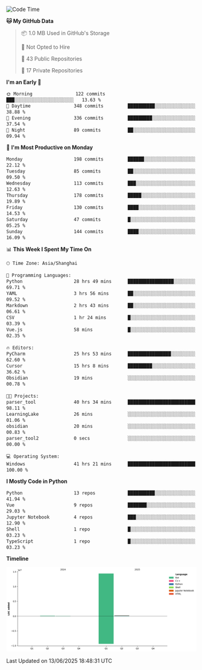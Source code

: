 <!--START_SECTION:waka-->
![Code Time](http://img.shields.io/badge/Code%20Time-392%20hrs%2038%20mins-blue)

**🐱 My GitHub Data** 

> 📦 1.0 MB Used in GitHub's Storage 
 > 
> 🚫 Not Opted to Hire
 > 
> 📜 43 Public Repositories 
 > 
> 🔑 17 Private Repositories 
 > 
**I'm an Early 🐤** 

```text
🌞 Morning                122 commits         ███░░░░░░░░░░░░░░░░░░░░░░   13.63 % 
🌆 Daytime                348 commits         ██████████░░░░░░░░░░░░░░░   38.88 % 
🌃 Evening                336 commits         █████████░░░░░░░░░░░░░░░░   37.54 % 
🌙 Night                  89 commits          ██░░░░░░░░░░░░░░░░░░░░░░░   09.94 % 
```
📅 **I'm Most Productive on Monday** 

```text
Monday                   198 commits         ██████░░░░░░░░░░░░░░░░░░░   22.12 % 
Tuesday                  85 commits          ██░░░░░░░░░░░░░░░░░░░░░░░   09.50 % 
Wednesday                113 commits         ███░░░░░░░░░░░░░░░░░░░░░░   12.63 % 
Thursday                 178 commits         █████░░░░░░░░░░░░░░░░░░░░   19.89 % 
Friday                   130 commits         ████░░░░░░░░░░░░░░░░░░░░░   14.53 % 
Saturday                 47 commits          █░░░░░░░░░░░░░░░░░░░░░░░░   05.25 % 
Sunday                   144 commits         ████░░░░░░░░░░░░░░░░░░░░░   16.09 % 
```


📊 **This Week I Spent My Time On** 

```text
🕑︎ Time Zone: Asia/Shanghai

💬 Programming Languages: 
Python                   28 hrs 49 mins      █████████████████░░░░░░░░   69.71 % 
YAML                     3 hrs 56 mins       ██░░░░░░░░░░░░░░░░░░░░░░░   09.52 % 
Markdown                 2 hrs 43 mins       ██░░░░░░░░░░░░░░░░░░░░░░░   06.61 % 
CSV                      1 hr 24 mins        █░░░░░░░░░░░░░░░░░░░░░░░░   03.39 % 
Vue.js                   58 mins             █░░░░░░░░░░░░░░░░░░░░░░░░   02.35 % 

🔥 Editors: 
PyCharm                  25 hrs 53 mins      ████████████████░░░░░░░░░   62.60 % 
Cursor                   15 hrs 8 mins       █████████░░░░░░░░░░░░░░░░   36.62 % 
Obsidian                 19 mins             ░░░░░░░░░░░░░░░░░░░░░░░░░   00.78 % 

🐱‍💻 Projects: 
parser_tool              40 hrs 34 mins      █████████████████████████   98.11 % 
LearningLake             26 mins             ░░░░░░░░░░░░░░░░░░░░░░░░░   01.06 % 
obsidian                 20 mins             ░░░░░░░░░░░░░░░░░░░░░░░░░   00.83 % 
parser_tool2             0 secs              ░░░░░░░░░░░░░░░░░░░░░░░░░   00.00 % 

💻 Operating System: 
Windows                  41 hrs 21 mins      █████████████████████████   100.00 % 
```

**I Mostly Code in Python** 

```text
Python                   13 repos            ██████████░░░░░░░░░░░░░░░   41.94 % 
Vue                      9 repos             ███████░░░░░░░░░░░░░░░░░░   29.03 % 
Jupyter Notebook         4 repos             ███░░░░░░░░░░░░░░░░░░░░░░   12.90 % 
Shell                    1 repo              █░░░░░░░░░░░░░░░░░░░░░░░░   03.23 % 
TypeScript               1 repo              █░░░░░░░░░░░░░░░░░░░░░░░░   03.23 % 
```



**Timeline**

![Lines of Code chart](https://raw.githubusercontent.com/White1943/White1943/main/assets/bar_graph.png)


 Last Updated on 13/06/2025 18:48:31 UTC
<!--END_SECTION:waka-->
